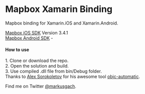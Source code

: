 # Mapbox Xamarin Binding
Mapbox binding for Xamarin.iOS and Xamarin.Android.

<a href="https://www.mapbox.com/ios-sdk/">Mapbox iOS SDK</a> Version 3.4.1
<br>
<a href="https://www.mapbox.com/android-sdk/">Mapbox Android SDK</a> - 

<h4> How to use</h4>
1. Clone or download the repo.<br>
2. Open the solution and build.<br>
3. Use compiled .dll file from bin/Debug folder.

<br>
Thanks to <a href="https://github.com/alexsorokoletov">Alex Sorokoletov</a> for his awesome tool <a href="https://github.com/alexsorokoletov/objc-automatic">objc-automatic</a>.

Find me on Twitter <a href="https://twitter.com/markusgach">@markusgach</a>.